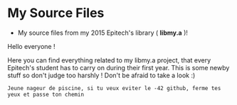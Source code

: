 # My Source Files
* My source files from my 2015 Epitech's library ( **libmy.a** )!

Hello everyone !

Here you can find everything related to my libmy.a project, that every Epitech's student has to carry on during their first year.
This is some newby stuff so don't judge too harshly !
    Don't be afraid to take a look :)

    Jeune nageur de piscine, si tu veux eviter le -42 github, ferme tes yeux et passe ton chemin
